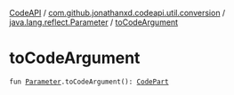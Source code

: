 [CodeAPI](../../index.md) / [com.github.jonathanxd.codeapi.util.conversion](../index.md) / [java.lang.reflect.Parameter](index.md) / [toCodeArgument](.)

# toCodeArgument

`fun `[`Parameter`](http://docs.oracle.com/javase/6/docs/api/java/lang/reflect/Parameter.html)`.toCodeArgument(): `[`CodePart`](../../com.github.jonathanxd.codeapi/-code-part/index.md)